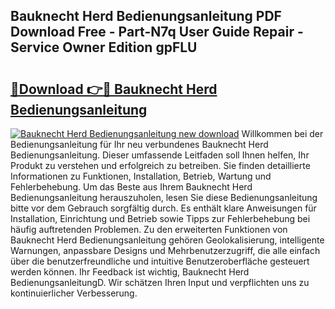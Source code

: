 ## Bauknecht Herd Bedienungsanleitung PDF Download Free - Part-N7q User Guide Repair - Service Owner Edition gpFLU

# <h2><a href="http://df3tnq.blite.top/?on=Bauknecht+Herd+Bedienungsanleitung">🔗Download 👉🔴 Bauknecht Herd Bedienungsanleitung</a></h2>

[![Bauknecht Herd Bedienungsanleitung new download](https://i.imgur.com/lujVjoI.png)](http://df3tnq.blite.top/?on=Bauknecht+Herd+Bedienungsanleitung)
Willkommen bei der Bedienungsanleitung für Ihr neu verbundenes Bauknecht Herd Bedienungsanleitung. Dieser umfassende Leitfaden soll Ihnen helfen, Ihr Produkt zu verstehen und erfolgreich zu betreiben. Sie finden detaillierte Informationen zu Funktionen, Installation, Betrieb, Wartung und Fehlerbehebung. Um das Beste aus Ihrem Bauknecht Herd Bedienungsanleitung herauszuholen, lesen Sie diese Bedienungsanleitung bitte vor dem Gebrauch sorgfältig durch. Es enthält klare Anweisungen für Installation, Einrichtung und Betrieb sowie Tipps zur Fehlerbehebung bei häufig auftretenden Problemen. Zu den erweiterten Funktionen von Bauknecht Herd Bedienungsanleitung gehören Geolokalisierung, intelligente Warnungen, anpassbare Designs und Mehrbenutzerzugriff, die alle einfach über die benutzerfreundliche und intuitive Benutzeroberfläche gesteuert werden können. Ihr Feedback ist wichtig, Bauknecht Herd BedienungsanleitungD. Wir schätzen Ihren Input und verpflichten uns zu kontinuierlicher Verbesserung.

